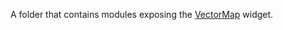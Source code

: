 A folder that contains modules exposing the [VectorMap](/api-reference/20%20Data%20Visualization%20Widgets/70%20dxVectorMap '/Documentation/ApiReference/Data_Visualization_Widgets/dxVectorMap/') widget.
